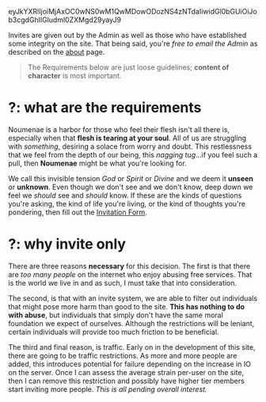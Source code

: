 eyJkYXRlIjoiMjAxOC0wNS0wM1QwMDowODozNS4zNTdaIiwidGl0bGUiOiJob3cgdGhlIGludml0ZXMgd29yayJ9

Invites are given out by the Admin as well as those who have established some integrity on the site. That being said, you're _free to email the Admin_ as described on the [about] page.

> The Requirements below are just loose guidelines; **content of character** is most important.

# ?: what are the requirements

Noumenae is a harbor for those who feel their flesh isn't all there is, especially when that **flesh is tearing at your soul**. All of us are struggling with _something_, desiring a solace from worry and doubt. This restlessness that we feel from the depth of our being, this _nagging tug_...if you feel such a pull, then **Noumenae** might be what you're looking for.

We call this invisible tension _God_ or _Spirit_ or _Divine_ and we deem it **unseen** or **unknown**. Even though we don't see and we don't know, deep down we feel we _should_ see and _should_ know. If these are the kinds of questions you're asking, the kind of life you're living, or the kind of thoughts you're pondering, then fill out the [Invitation Form].

# ?: why invite only

There are three reasons **necessary** for this decision. The first is that there are _too many people_ on the internet who enjoy abusing free services. That is the world we live in and as such, I must take that into consideration.

The second, is that with an invite system, we are able to filter out individuals that might pose more harm than good to the site. **This has nothing to do with abuse**, but individuals that simply don't have the same moral foundation we expect of ourselves. Although the restrictions will be leniant, certain individuals will provide too much friction to be beneficial.

The third and final reason, is traffic. Early on in the development of this site, there are going to be traffic restrictions. As more and more people are added, this introduces potential for failure depending on the increase in IO on the server. Once I can assess the average strain per-user on the site, then I can remove this restriction and possibly have higher tier members start inviting more people. _This is all pending overall interest._

[about]:#/about
[invitation form]:#/invites